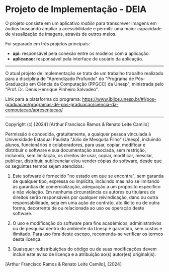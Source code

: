 # Projeto de Implementação - DEIA

O projeto consiste em um aplicativo _mobile_ para transcrever imagens em áudios buscando ampliar a acessibilidade e permitir uma maior capacidade de visualização de imagens, através de outros meios.

Foi separado em três projetos principais:

- **api:** responsável pela conexão entre os modelos com a aplicação.
- **aplicacao:** responsável pela interface de usuário da aplicação.

---

O atual projeto de implementação se trata de um trabalho trabalho realizado para a disciplina de "Aprendizado Profundo" do "Programa de Pós-Graduação em Ciência da Computação
(PPGCC) da Unesp", ministrada pelo "Prof. Dr. Denis Henrique Pinheiro Salvadeo".

Link para a plataforma do programa: https://www.ibilce.unesp.br/#!/pos-graduacao/programas-de-pos-graduacao/ciencia-da-computacao/apresentacao/

---

Copyright (c) [2024] [Arthur Francisco Ramos & Renato Leite Camilo]

Permissão é concedida, gratuitamente, a qualquer pessoa vinculada à Universidade Estadual Paulista "Júlio de Mesquita Filho" (Unesp), incluindo alunos, funcionários e colaboradores, para usar, copiar, modificar e distribuir o software e sua documentação associada, sem restrição, incluindo, sem limitação, os direitos de usar, copiar, modificar, mesclar, publicar, distribuir, sublicenciar e/ou vender cópias do software, desde que os seguintes termos sejam atendidos:

1. Este software é fornecido "no estado em que se encontra", sem garantia de qualquer tipo, expressa ou implícita, incluindo mas não se limitando às garantias de comercialização, adequação a um propósito específico e não violação. Em nenhuma circunstância os autores ou titulares de direitos serão responsáveis por qualquer reivindicação, dano ou outra responsabilidade, seja em uma ação de contrato, ato ilícito ou de outra forma, decorrente de ou relacionada ao uso ou operação deste software.

2. O uso e modificação do software para fins acadêmicos, administrativos ou de pesquisa dentro do ambiente da Unesp é garantido, sem custos e ilimitado. Para uso fora deste escopo, recomenda-se verificar os termos desta licença.

3. Quaisquer redistribuições do código ou de suas modificações devem incluir este aviso de licença e a atribuição ao(s) autor(es) original(is).

[Arthur Francisco Ramos & Renato Leite Camilo], [2024]
